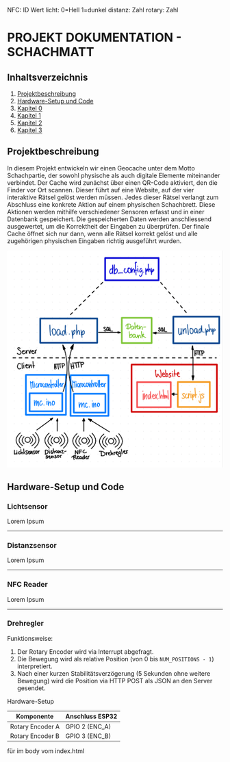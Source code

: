 NFC: ID Wert
licht: 0=Hell 1=dunkel
distanz: Zahl
rotary: Zahl


# PROJEKT DOKUMENTATION - SCHACHMATT

## Inhaltsverzeichnis

1. [Projektbeschreibung](#Projektbeschreibung)
2. [Hardware-Setup und Code](#hardware-setup-und-Code)
3. [Kapitel 0](#Kapitel)
4. [Kapitel 1](#Kapitel-1)  
5. [Kapitel 2](#Kapitel-2)  
6. [Kapitel 3](#Kapitel-3)  


## Projektbeschreibung

In diesem Projekt entwickeln wir einen Geocache unter dem Motto Schachpartie, der sowohl physische als auch digitale Elemente miteinander verbindet. Der Cache wird zunächst über einen QR-Code aktiviert, den die Finder vor Ort scannen. Dieser führt auf eine Website, auf der vier interaktive Rätsel gelöst werden müssen. Jedes dieser Rätsel verlangt zum Abschluss eine konkrete Aktion auf einem physischen Schachbrett. Diese Aktionen werden mithilfe verschiedener Sensoren erfasst und in einer Datenbank gespeichert. Die gespeicherten Daten werden anschliessend ausgewertet, um die Korrektheit der Eingaben zu überprüfen. Der finale Cache öffnet sich nur dann, wenn alle Rätsel korrekt gelöst und alle zugehörigen physischen Eingaben richtig ausgeführt wurden.

![Kommunikationsplan der Komponenten](IMG_0827.jpg)

## Hardware-Setup und Code

### Lichtsensor
Lorem Ipsum

---

### Distanzsensor
Lorem Ipsum

---

### NFC Reader
Lorem Ipsum

---

### Drehregler

Funktionsweise:
1. Der Rotary Encoder wird via Interrupt abgefragt.
2. Die Bewegung wird als relative Position (von 0 bis `NUM_POSITIONS - 1`) interpretiert.
3. Nach einer kurzen Stabilitätsverzögerung (5 Sekunden ohne weitere Bewegung) wird die Position via HTTP POST als JSON an den Server gesendet.

Hardware-Setup

| Komponente       | Anschluss ESP32 |
|------------------|-----------------|
| Rotary Encoder A | GPIO 2 (ENC_A)  |
| Rotary Encoder B | GPIO 3 (ENC_B)  |




für im body vom index.html


